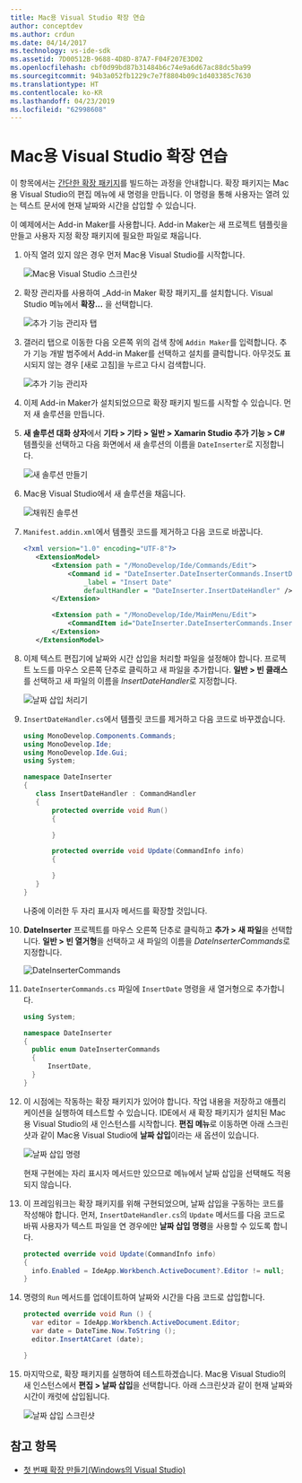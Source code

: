 ```yaml
---
title: Mac용 Visual Studio 확장 연습
author: conceptdev
ms.author: crdun
ms.date: 04/14/2017
ms.technology: vs-ide-sdk
ms.assetid: 7D00512B-9688-4D8D-87A7-F04F207E3D02
ms.openlocfilehash: cbf0d99bd87b31484b6c74e9a6d67ac88dc5ba99
ms.sourcegitcommit: 94b3a052fb1229c7e7f8804b09c1d403385c7630
ms.translationtype: HT
ms.contentlocale: ko-KR
ms.lasthandoff: 04/23/2019
ms.locfileid: "62998608"
---
```

# <a name="extending-visual-studio-for-mac-walkthrough"></a>Mac용 Visual Studio 확장 연습

이 항목에서는 [간단한 확장 패키지](https://github.com/mjh4/AddIns/tree/master/DateInserter)를 빌드하는 과정을 안내합니다. 확장 패키지는 Mac용 Visual Studio의 편집 메뉴에 새 명령을 만듭니다. 이 명령을 통해 사용자는 열려 있는 텍스트 문서에 현재 날짜와 시간을 삽입할 수 있습니다.

이 예제에서는 Add-in Maker를 사용합니다. Add-in Maker는 새 프로젝트 템플릿을 만들고 사용자 지정 확장 패키지에 필요한 파일로 채웁니다.

1. 아직 열려 있지 않은 경우 먼저 Mac용 Visual Studio를 시작합니다.

   ![Mac용 Visual Studio 스크린샷](media/extending-visual-studio-mac-addin3.png)

2. 확장 관리자를 사용하여 _Add-in Maker 확장 패키지_를 설치합니다. Visual Studio 메뉴에서 **확장...** 을 선택합니다.

   ![추가 기능 관리자 탭](media/extending-visual-studio-mac-addin4.png)

3. 갤러리 탭으로 이동한 다음 오른쪽 위의 검색 창에 `Addin Maker`를 입력합니다. 추가 기능 개발 범주에서 Add-in Maker를 선택하고 <kbd>설치</kbd>를 클릭합니다. 아무것도 표시되지 않는 경우 [새로 고침]을 누르고 다시 검색합니다.

   ![추가 기능 관리자](media/extending-visual-studio-mac-addin5.png)

4. 이제 Add-in Maker가 설치되었으므로 확장 패키지 빌드를 시작할 수 있습니다. 먼저 새 솔루션을 만듭니다.

5. **새 솔루션 대화 상자**에서 **기타 > 기타 > 일반 > Xamarin Studio 추가 기능 > C#** 템플릿을 선택하고 다음 화면에서 새 솔루션의 이름을 `DateInserter`로 지정합니다.

   ![새 솔루션 만들기](media/extending-visual-studio-mac-addin7New.png)

6. Mac용 Visual Studio에서 새 솔루션을 채웁니다.

   ![채워진 솔루션](media/extending-visual-studio-mac-addin8.png)

7. `Manifest.addin.xml`에서 템플릿 코드를 제거하고 다음 코드로 바꿉니다.

   ```xml
   <?xml version="1.0" encoding="UTF-8"?>
      <ExtensionModel>
          <Extension path = "/MonoDevelop/Ide/Commands/Edit">
              <Command id = "DateInserter.DateInserterCommands.InsertDate"
                  _label = "Insert Date"
                  defaultHandler = "DateInserter.InsertDateHandler" />
          </Extension>

          <Extension path = "/MonoDevelop/Ide/MainMenu/Edit">
              <CommandItem id="DateInserter.DateInserterCommands.InsertDate" />
          </Extension>
      </ExtensionModel>
   ```

8. 이제 텍스트 편집기에 날짜와 시간 삽입을 처리할 파일을 설정해야 합니다. 프로젝트 노드를 마우스 오른쪽 단추로 클릭하고 새 파일을 추가합니다. **일반 > 빈 클래스**를 선택하고 새 파일의 이름을 *InsertDateHandler*로 지정합니다.

   ![날짜 삽입 처리기](media/extending-visual-studio-mac-addin9.png)

9. `InsertDateHandler.cs`에서 템플릿 코드를 제거하고 다음 코드로 바꾸겠습니다.

   ```cs
   using MonoDevelop.Components.Commands;
   using MonoDevelop.Ide;
   using MonoDevelop.Ide.Gui;
   using System;

   namespace DateInserter
   {
      class InsertDateHandler : CommandHandler
      {
          protected override void Run()
          {

          }

          protected override void Update(CommandInfo info)
          {

          }
      }
   }
   ```

   나중에 이러한 두 자리 표시자 메서드를 확장할 것입니다.

10. **DateInserter** 프로젝트를 마우스 오른쪽 단추로 클릭하고 **추가 > 새 파일**을 선택합니다. **일반 > 빈 열거형**을 선택하고 새 파일의 이름을 *DateInserterCommands*로 지정합니다.

    ![DateInserterCommands](media/extending-visual-studio-mac-addin10.png)

11. `DateInserterCommands.cs` 파일에 `InsertDate` 명령을 새 열거형으로 추가합니다.

    ``` cs
    using System;

    namespace DateInserter
    {
      public enum DateInserterCommands
      {
          InsertDate,
      }
    }
    ```

12. 이 시점에는 작동하는 확장 패키지가 있어야 합니다. 작업 내용을 저장하고 애플리케이션을 실행하여 테스트할 수 있습니다. IDE에서 새 확장 패키지가 설치된 Mac용 Visual Studio의 새 인스턴스를 시작합니다. **편집 메뉴**로 이동하면 아래 스크린샷과 같이 Mac용 Visual Studio에 **날짜 삽입**이라는 새 옵션이 있습니다.

    ![날짜 삽입 명령](media/extending-visual-studio-mac-addin11.png)

    현재 구현에는 자리 표시자 메서드만 있으므로 메뉴에서 날짜 삽입을 선택해도 적용되지 않습니다.

13. 이 프레임워크는 확장 패키지를 위해 구현되었으며, 날짜 삽입을 구동하는 코드를 작성해야 합니다. 먼저, `InsertDateHandler.cs`의 `Update` 메서드를 다음 코드로 바꿔 사용자가 텍스트 파일을 연 경우에만 **날짜 삽입 명령**을 사용할 수 있도록 합니다.

    ```cs
    protected override void Update(CommandInfo info)
    {
      info.Enabled = IdeApp.Workbench.ActiveDocument?.Editor != null;
    }
    ```

14. 명령의 `Run` 메서드를 업데이트하여 날짜와 시간을 다음 코드로 삽입합니다.

    ``` cs
    protected override void Run () {
      var editor = IdeApp.Workbench.ActiveDocument.Editor;
      var date = DateTime.Now.ToString ();
      editor.InsertAtCaret (date);

    }
    ```

15. 마지막으로, 확장 패키지를 실행하여 테스트하겠습니다. Mac용 Visual Studio의 새 인스턴스에서 **편집 > 날짜 삽입**을 선택합니다. 아래 스크린샷과 같이 현재 날짜와 시간이 캐럿에 삽입됩니다.

    ![날짜 삽입 스크린샷](media/extending-visual-studio-mac-addin12.png)

## <a name="see-also"></a>참고 항목

- [첫 번째 확장 만들기(Windows의 Visual Studio)](/visualstudio/extensibility/extensibility-hello-world)